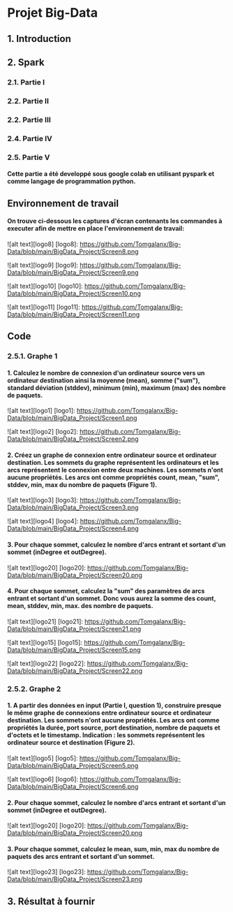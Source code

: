 # Projet Big-Data


## 1. Introduction

## 2. Spark

### 2.1. Partie I

### 2.2. Partie II

### 2.2. Partie III

### 2.4. Partie IV

### 2.5. Partie V

#### Cette partie a été developpé sous google colab en utilisant pyspark et comme langage de programmation python.

## Environnement de travail

#### On trouve ci-dessous les captures d'écran contenants les commandes à executer afin de mettre en place l'environnement de travail:

![alt text][logo8]
[logo8]: https://github.com/Tomgalanx/Big-Data/blob/main/BigData_Project/Screen8.png

![alt text][logo9]
[logo9]: https://github.com/Tomgalanx/Big-Data/blob/main/BigData_Project/Screen9.png

![alt text][logo10]
[logo10]: https://github.com/Tomgalanx/Big-Data/blob/main/BigData_Project/Screen10.png

![alt text][logo11]
[logo11]: https://github.com/Tomgalanx/Big-Data/blob/main/BigData_Project/Screen11.png

## Code

### 2.5.1. Graphe 1
#### 1. Calculez le nombre de connexion d'un ordinateur source vers un ordinateur destination ainsi la moyenne (mean), somme ("sum"), standard déviation (stddev), minimum (min), maximum (max) des nombre de paquets.

![alt text][logo1]
[logo1]: https://github.com/Tomgalanx/Big-Data/blob/main/BigData_Project/Screen1.png

![alt text][logo2]
[logo2]: https://github.com/Tomgalanx/Big-Data/blob/main/BigData_Project/Screen2.png

#### 2. Créez un graphe de connexion entre ordinateur source et ordinateur destination. Les sommets du graphe représentent les ordinateurs et les arcs représentent le connexion entre deux machines. Les sommets n'ont aucune propriétés. Les arcs ont comme propriétés count, mean, "sum", stddev, min, max du nombre de paquets (Figure 1).

![alt text][logo3]
[logo3]: https://github.com/Tomgalanx/Big-Data/blob/main/BigData_Project/Screen3.png

![alt text][logo4]
[logo4]: https://github.com/Tomgalanx/Big-Data/blob/main/BigData_Project/Screen4.png

#### 3. Pour chaque sommet, calculez le nombre d'arcs entrant et sortant d'un sommet (inDegree et outDegree).

![alt text][logo20]
[logo20]: https://github.com/Tomgalanx/Big-Data/blob/main/BigData_Project/Screen20.png

#### 4. Pour chaque sommet, calculez la "sum" des paramètres de arcs entrant et sortant d'un sommet. Donc vous aurez la somme des count, mean, stddev, min, max. des nombre de paquets.
![alt text][logo21]
[logo21]: https://github.com/Tomgalanx/Big-Data/blob/main/BigData_Project/Screen21.png

![alt text][logo15]
[logo15]: https://github.com/Tomgalanx/Big-Data/blob/main/BigData_Project/Screen15.png

![alt text][logo22]
[logo22]: https://github.com/Tomgalanx/Big-Data/blob/main/BigData_Project/Screen22.png

### 2.5.2. Graphe 2
#### 1. A partir des données en input (Partie I, question 1), construire presque le même graphe de connexions entre ordinateur source et ordinateur destination. Les sommets n'ont aucune propriétés. Les arcs ont comme propriétés la durée, port source, port destination, nombre de paquets et d'octets et le timestamp. Indication : les sommets représentent les ordinateur source et destination (Figure 2).

![alt text][logo5]
[logo5]: https://github.com/Tomgalanx/Big-Data/blob/main/BigData_Project/Screen5.png

![alt text][logo6]
[logo6]: https://github.com/Tomgalanx/Big-Data/blob/main/BigData_Project/Screen6.png

#### 2. Pour chaque sommet, calculez le nombre d'arcs entrant et sortant d'un sommet (inDegree et outDegree).

![alt text][logo20]
[logo20]: https://github.com/Tomgalanx/Big-Data/blob/main/BigData_Project/Screen20.png

#### 3. Pour chaque sommet, calculez le mean, sum, min, max du nombre de paquets des arcs entrant et sortant d'un sommet.

![alt text][logo23]
[logo23]: https://github.com/Tomgalanx/Big-Data/blob/main/BigData_Project/Screen23.png

## 3. Résultat à fournir
